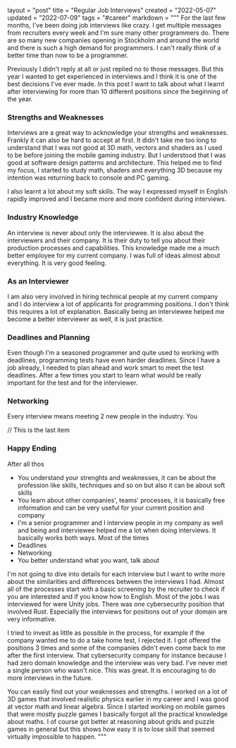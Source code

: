 layout = "post"
title = "Regular Job Interviews"
created = "2022-05-07"
updated = "2022-07-09"
tags = "#career"
markdown = """
For the last few months, I've been doing job interviews like crazy. I get
multiple messages from recruiters every week and I'm sure many other programmers
do. There are so many new companies opening in Stockholm and around the world
and there is such a high demand for programmers. I can't really think of a
better time than now to be a programmer.

Previously I didn't reply at all or just replied no to those messages. But this
year I wanted to get experienced in interviews and I think it is one of the best
decisions I've ever made. In this post I want to talk about what I learnt after
interviewing for more than 10 different positions since the beginning of the
year.

### Strengths and Weaknesses
Interviews are a great way to acknowledge your strengths and weaknesses. Frankly it
can also be hard to accept at first. It didn't take me too long to understand that
I was not good at 3D math, vectors and shaders as I used to be before joining the
mobile gaming industry. But I understood that I was good at software design patterns
and architecture. This helped me to find my focus, I started to study math, shaders
and everything 3D because my intention was returning back to console and PC gaming.

I also learnt a lot about my soft skills. The way I expressed myself in English rapidly
improved and I became more and more confident during interviews.

### Industry Knowledge
An interview is never about only the interviewee. It is also about the interviewers and
their company. It is their duty to tell you about their production processes and capabilities.
This knowledge made me a much better employee for my current company. I was full of ideas
almost about everything. It is very good feeling.

### As an Interviewer
I am also very involved in hiring technical people at my current company and I do interview
a lot of applicants for programming positions. I don't think this requires a lot of explanation.
Basically being an interviewee helped me become a better interviewer as well, it is just practice.

### Deadlines and Planning
Even though I'm a seasoned programmer and quite used to working with deadlines, programming tests
have even harder deadlines. Since I have a job already, I needed to plan ahead and work smart to
meet the test deadlines. After a few times you start to learn what would be really important for
the test and for the interviewer.

### Networking
Every interview means meeting 2 new people in the industry. You 

// This is the last item
### Happy Ending
After all thos

* You understand your strenghts and weaknesses, it can be about the profession
like skills, techniques and so on but also it can be about soft skills
* You learn about other companies', teams' processes, it is basically free
information and can be very useful for your current position and company
* I'm a senior programmer and I interview people in my company as well and being
and interviewee helped me a lot when doing interviews. It basically works both
ways. Most of the times
* Deadlines
* Networking
* You better understand what you want, talk about 

I'm not going to dive into details for each interview but I want to write more
about the similarities and differences between the interviews I had. Almost all
of the processes start with a basic screening by the recruiter to check if you
are interested and if you know how to English. Most of the jobs I was
interviewed for were Unity jobs. There was one cybersecurity position that
involved Rust. Especially the interviews for positions out of your domain are
very informative.

I tried to invest as little as possible in the process, for example if the
company wanted me to do a take home test, I rejected it. I got offered the
positions 3 times and some of the companies didn't even come back to me after
the first interview. That cybersecurity company for instance because I had zero
domain knowledge and the interview was very bad. I've never met a single person
who wasn't nice. This was great. It is encouraging to do more interviews in the
future.

You can easily find out your weaknesses and strengths. I worked on a lot of 3D
games that involved realistic physics earlier in my career and I was good at
vector math and linear algebra. Since I started working on mobile games that
were mostly puzzle games I basically forgot all the practical knowledge about
maths. I of course got better at reasoning about grids and puzzle games in
general but this shows how easy it is to lose skill that seemed virtually
impossible to happen.
"""